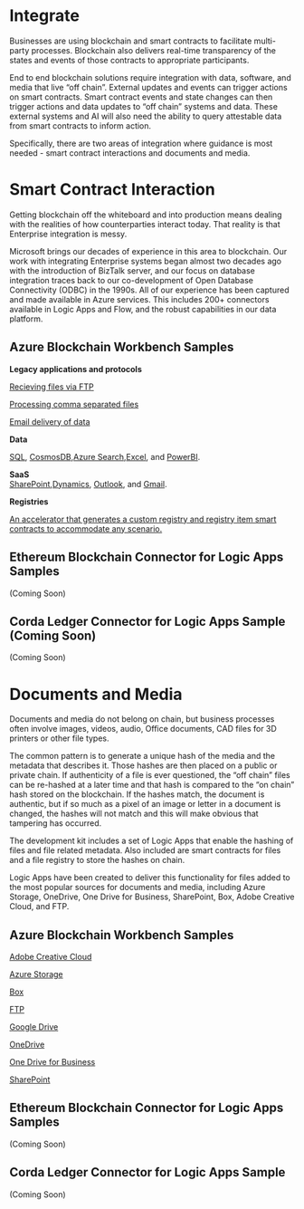 Integrate
==========
Businesses are using blockchain and smart contracts to facilitate multi-party processes. Blockchain also delivers real-time transparency of the states and events of those contracts to appropriate participants.

End to end blockchain solutions require integration with data, software, and media that live “off chain”. External updates and events can trigger actions on smart contracts. Smart contract events and state changes can then trigger actions and data updates to “off chain” systems and data. These external systems and AI will also need the ability to query attestable data from smart contracts to inform action.

Specifically, there are two areas of integration where guidance is most needed - smart contract interactions and documents and media.

Smart Contract Interaction
==========================
Getting blockchain off the whiteboard and into production means dealing with the realities of how counterparties interact today. That reality is that Enterprise integration is messy.

Microsoft brings our decades of experience in this area to blockchain. Our work with integrating Enterprise systems began almost two decades ago with the introduction of BizTalk server, and our focus on database integration traces back to our co-development of Open Database Connectivity (ODBC) in the 1990s. All of our experience has been captured and made available in Azure services. This includes 200+ connectors available in Logic Apps and Flow, and the robust capabilities in our data platform.

Azure Blockchain Workbench Samples
----------------------------------

__Legacy applications and protocols__ 

[Recieving files via FTP](https://github.com/Azure-Samples/blockchain/tree/master/blockchain-development-kit/integrate/ftp/inbound/blockchain-workbench)

[Processing comma separated files](https://github.com/Azure-Samples/blockchain/blob/master/blockchain-development-kit/integrate/files/csv/blockchain-workbench/README.md)

[Email delivery of data]()

__Data__ 

[SQL](https://docs.microsoft.com/en-us/azure/blockchain/workbench/data-sql-management-studio),
[CosmosDB](https://github.com/Azure-Samples/blockchain/tree/master/blockchain-development-kit/integrate/data/cosmosdb/blockchain-workbench),[Azure Search](https://github.com/Azure-Samples/blockchain/tree/master/blockchain-development-kit/integrate/data/azure-search/blockchain-workbench),[Excel](https://github.com/Azure-Samples/blockchain/tree/master/blockchain-development-kit/integrate/data/excel/blockchain-workbench), and [PowerBI](https://github.com/Azure-Samples/blockchain/tree/master/blockchain-development-kit/integrate/data/powerbi/blockchain-workbench).

__SaaS__  
[SharePoint](https://github.com/Azure-Samples/blockchain/blob/master/blockchain-development-kit/accelerators/attestable-documents-and-media/blockchain-workbench/sharepoint/README.md),[Dynamics](https://github.com/Azure-Samples/blockchain/tree/master/blockchain-development-kit/integrate/saas/dynamics/cds), [Outlook](https://github.com/Azure-Samples/blockchain/tree/master/blockchain-development-kit/integrate/saas/outlook/send/blockchain-workbench), and [Gmail](https://github.com/Azure-Samples/blockchain/blob/master/blockchain-development-kit/integrate/saas/gmail/send/blockchain-workbench/README.md).

__Registries__ 

[An accelerator that generates a custom registry and registry item smart contracts to accommodate any scenario.](https://github.com/Azure-Samples/blockchain/tree/master/blockchain-development-kit/accelerators/registry-generator)

Ethereum Blockchain Connector for Logic Apps Samples
-----------------------------------------------------
(Coming Soon)

Corda Ledger Connector for Logic Apps Sample (Coming Soon)
-----------------------------------------------------------
(Coming Soon)

Documents and Media
===================
Documents and media do not belong on chain, but business processes often involve images, videos, audio, Office documents, CAD files for 3D printers or other file types.

The common pattern is to generate a unique hash of the media and the metadata that describes it. Those hashes are then placed on a public or private chain. If authenticity of a file is ever questioned, the “off chain” files can be re-hashed at a later time and that hash is compared to the “on chain” hash stored on the blockchain. If the hashes match, the document is authentic, but if so much as a pixel of an image or letter in a document is changed, the hashes will not match and this will make obvious that tampering has occurred.

The development kit includes a set of Logic Apps that enable the hashing of files and file related metadata. Also included are smart contracts for files and a file registry to store the hashes on chain.

Logic Apps have been created to deliver this functionality for files added to the most popular sources for documents and media, including Azure Storage, OneDrive, One Drive for Business, SharePoint, Box, Adobe Creative Cloud, and FTP.

Azure Blockchain Workbench Samples
----------------------------------
[Adobe Creative Cloud](https://github.com/Azure-Samples/blockchain/blob/master/blockchain-development-kit/accelerators/attestable-documents-and-media/blockchain-workbench/AdobeCreativeCloud/README.md)

[Azure Storage](https://github.com/Azure-Samples/blockchain/tree/master/blockchain-development-kit/accelerators/attestable-documents-and-media/blockchain-workbench/azure-blob-storage)

[Box](https://github.com/Azure-Samples/blockchain/tree/master/blockchain-development-kit/accelerators/attestable-documents-and-media/blockchain-workbench/box)

[FTP](https://github.com/Azure-Samples/blockchain/tree/master/blockchain-development-kit/accelerators/attestable-documents-and-media/blockchain-workbench/ftp)

[Google Drive](https://github.com/Azure-Samples/blockchain/blob/master/blockchain-development-kit/accelerators/attestable-documents-and-media/blockchain-workbench/google/README.md)

[OneDrive](https://github.com/Azure-Samples/blockchain/blob/master/blockchain-development-kit/accelerators/attestable-documents-and-media/blockchain-workbench/onedrive/README.md)

[One Drive for Business](https://github.com/Azure-Samples/blockchain/blob/master/blockchain-development-kit/accelerators/attestable-documents-and-media/blockchain-workbench/onedrive-for-business/README.md)

[SharePoint](https://github.com/Azure-Samples/blockchain/tree/master/blockchain-development-kit/accelerators/attestable-documents-and-media/blockchain-workbench/sharepoint)

Ethereum Blockchain Connector for Logic Apps Samples
-----------------------------------------------------
(Coming Soon)

Corda Ledger Connector for Logic Apps Sample
-----------------------------------------------------------
(Coming Soon)
